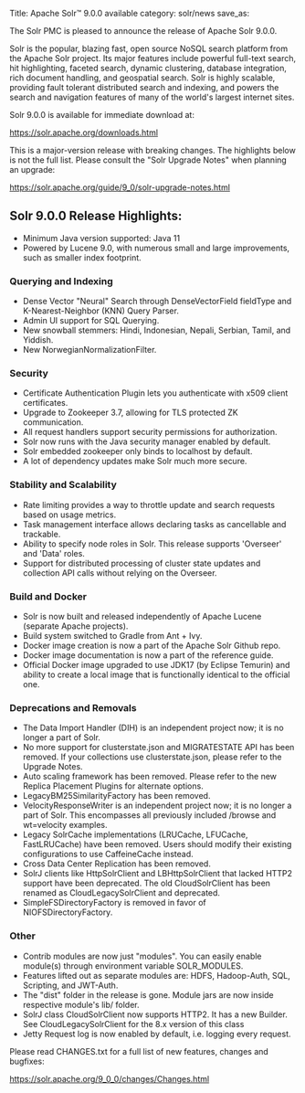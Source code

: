 Title: Apache Solr™ 9.0.0 available
category: solr/news
save_as:

The Solr PMC is pleased to announce the release of Apache Solr 9.0.0.

Solr is the popular, blazing fast, open source NoSQL search platform from the Apache Solr project. Its major features include powerful full-text search, hit highlighting, faceted search, dynamic clustering, database integration, rich document handling, and geospatial search. Solr is highly scalable, providing fault tolerant distributed search and indexing, and powers the search and navigation features of many of the world's largest internet sites.

Solr 9.0.0 is available for immediate download at:

  <https://solr.apache.org/downloads.html>

This is a major-version release with breaking changes. The highlights below is not the full list. Please consult the "Solr Upgrade Notes" when planning an upgrade:

  <https://solr.apache.org/guide/9_0/solr-upgrade-notes.html>

## Solr 9.0.0 Release Highlights:

* Minimum Java version supported: Java 11
* Powered by Lucene 9.0, with numerous small and large improvements, such as smaller index footprint.

### Querying and Indexing

* Dense Vector "Neural" Search through DenseVectorField fieldType and K-Nearest-Neighbor (KNN) Query Parser.
* Admin UI support for SQL Querying.
* New snowball stemmers: Hindi, Indonesian, Nepali, Serbian, Tamil, and Yiddish.
* New NorwegianNormalizationFilter.

### Security

* Certificate Authentication Plugin lets you authenticate with x509 client certificates.
* Upgrade to Zookeeper 3.7, allowing for TLS protected ZK communication.
* All request handlers support security permissions for authorization.
* Solr now runs with the Java security manager enabled by default.
* Solr embedded zookeeper only binds to localhost by default.
* A lot of dependency updates make Solr much more secure.

### Stability and Scalability

* Rate limiting provides a way to throttle update and search requests based on usage metrics.
* Task management interface allows declaring tasks as cancellable and trackable.
* Ability to specify node roles in Solr. This release supports 'Overseer' and 'Data' roles.
* Support for distributed processing of cluster state updates and collection API calls without relying on the Overseer.

### Build and Docker

* Solr is now built and released independently of Apache Lucene (separate Apache projects).
* Build system switched to Gradle from Ant + Ivy.
* Docker image creation is now a part of the Apache Solr Github repo.
* Docker image documentation is now a part of the reference guide.
* Official Docker image upgraded to use JDK17 (by Eclipse Temurin) and ability to create a local image that is functionally identical to the official one.

### Deprecations and Removals

* The Data Import Handler (DIH) is an independent project now; it is no longer a part of Solr.
* No more support for clusterstate.json and MIGRATESTATE API has been removed. If your collections use clusterstate.json, please refer to the Upgrade Notes.
* Auto scaling framework has been removed. Please refer to the new Replica Placement Plugins for alternate options.
* LegacyBM25SimilarityFactory has been removed.
* VelocityResponseWriter is an independent project now; it is no longer a part of Solr. This encompasses all previously included /browse and wt=velocity examples.
* Legacy SolrCache implementations (LRUCache, LFUCache, FastLRUCache) have been removed. Users should modify their existing configurations to use CaffeineCache instead.
* Cross Data Center Replication has been removed.
* SolrJ clients like HttpSolrClient and LBHttpSolrClient that lacked HTTP2 support have been deprecated. The old CloudSolrClient has been renamed as CloudLegacySolrClient and deprecated.
* SimpleFSDirectoryFactory is removed in favor of NIOFSDirectoryFactory.

### Other

* Contrib modules are now just "modules". You can easily enable module(s) through environment variable SOLR_MODULES.
* Features lifted out as separate modules are: HDFS, Hadoop-Auth, SQL, Scripting, and JWT-Auth.
* The "dist" folder in the release is gone. Module jars are now inside respective module's lib/ folder.
* SolrJ class CloudSolrClient now supports HTTP2. It has a new Builder. See CloudLegacySolrClient for the 8.x version of this class
* Jetty Request log is now enabled by default, i.e. logging every request.

Please read CHANGES.txt for a full list of new features, changes and bugfixes:

  <https://solr.apache.org/9_0_0/changes/Changes.html>